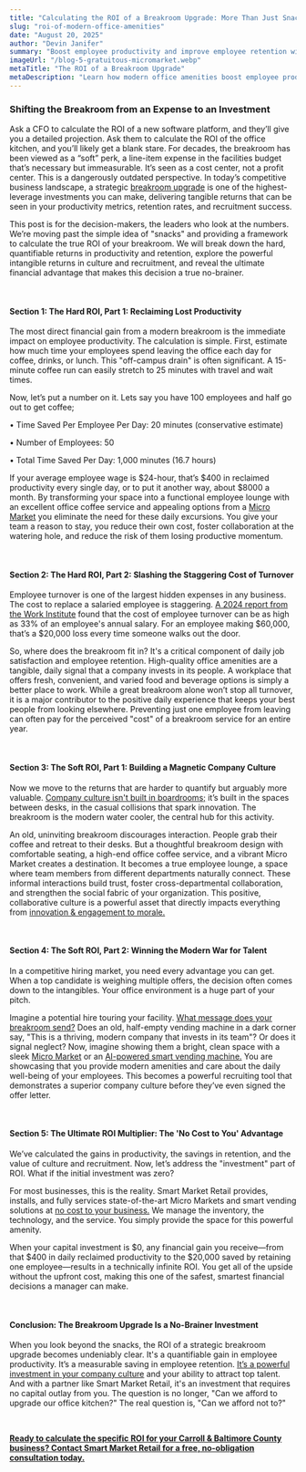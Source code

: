 ```yaml
---
title: "Calculating the ROI of a Breakroom Upgrade: More Than Just Snacks"
slug: "roi-of-modern-office-amenities"
date: "August 20, 2025"
author: "Devin Janifer"
summary: "Boost employee productivity and improve employee retention with a strategic breakroom upgrade. This guide provides a framework for calculating the true ROI of modern office amenities, proving how they strengthen your company culture and your bottom line."
imageUrl: "/blog-5-gratuitous-micromarket.webp"
metaTitle: "The ROI of a Breakroom Upgrade"
metaDescription: "Learn how modern office amenities boost employee productivity and retention, all while enhancing your company culture at no cost."
---
```

### <span class="text-mint">Shifting the Breakroom from an Expense</span> <span class="text-coral">to an Investment</span>

Ask a CFO to calculate the ROI of a new software platform, and they’ll give you a detailed projection. Ask them to calculate the ROI of the office kitchen, and you’ll likely get a blank stare. For decades, the breakroom has been viewed as a “soft” perk, a line-item expense in the facilities budget that’s necessary but immeasurable. It’s seen as a cost center, not a profit center. This is a dangerously outdated perspective. In today’s competitive business landscape, a strategic [breakroom upgrade](https://smartmarketretail.com/solutions) is one of the highest-leverage investments you can make, delivering tangible returns that can be seen in your productivity metrics, retention rates, and recruitment success.

This post is for the decision-makers, the leaders who look at the numbers. We’re moving past the simple idea of "snacks" and providing a framework to calculate the true ROI of your breakroom. We will break down the hard, quantifiable returns in productivity and retention, explore the powerful intangible returns in culture and recruitment, and reveal the ultimate financial advantage that makes this decision a true no-brainer.

&nbsp;

#### <span class="text-mint">Section 1: The Hard ROI, Part 1:</span> <span class="text-coral">Reclaiming Lost Productivity</span>

The most direct financial gain from a modern breakroom is the immediate impact on employee productivity. The calculation is simple. First, estimate how much time your employees spend leaving the office each day for coffee, drinks, or lunch. This "off-campus drain" is often significant. A 15-minute coffee run can easily stretch to 25 minutes with travel and wait times.

Now, let’s put a number on it. Lets say you have 100 employees and half go out to get coffee;

•	Time Saved Per Employee Per Day: 20 minutes (conservative estimate)

•	Number of Employees: 50

•	Total Time Saved Per Day: 1,000 minutes (16.7 hours)

If your average employee wage is \$24-hour, that’s \$400 in reclaimed productivity every single day, or to put it another way, about \$8000 a month. By transforming your space into a functional employee lounge with an excellent office coffee service and appealing options from a [Micro Market](https://smartmarketretail.com/blog/what-exactly-is-a-micro-market) you eliminate the need for these daily excursions. You give your team a reason to stay, you reduce their own cost, foster collaboration at the watering hole, and reduce the risk of them losing productive momentum.

&nbsp; 

#### <span class="text-mint">Section 2: The Hard ROI, Part 2:</span> <span class="text-coral">Slashing the Staggering Cost of Turnover</span>

Employee turnover is one of the largest hidden expenses in any business. The cost to replace a salaried employee is staggering. [A 2024 report from the Work Institute](https://info.workinstitute.com/hubfs/2024%20Retention%20Report/Work%20Institute%202024%20Retention%20Report.pdf) found that the cost of employee turnover can be as high as 33% of an employee's annual salary. For an employee making \$60,000, that’s a \$20,000 loss every time someone walks out the door.

So, where does the breakroom fit in? It's a critical component of daily job satisfaction and employee retention. High-quality office amenities are a tangible, daily signal that a company invests in its people. A workplace that offers fresh, convenient, and varied food and beverage options is simply a better place to work. While a great breakroom alone won’t stop all turnover, it is a major contributor to the positive daily experience that keeps your best people from looking elsewhere. Preventing just one employee from leaving can often pay for the perceived "cost" of a breakroom service for an entire year.

&nbsp; 

#### <span class="text-mint">Section 3: The Soft ROI, Part 1:</span> <span class="text-coral">Building a Magnetic Company Culture</span>

Now we move to the returns that are harder to quantify but arguably more valuable. [Company culture isn't built in boardrooms;](https://www.rollingstone.com/culture-council/articles/building-breaking-company-culture-hard-truth-about-really-matters-1235391243/) it’s built in the spaces between desks, in the casual collisions that spark innovation. The breakroom is the modern water cooler, the central hub for this activity.

An old, uninviting breakroom discourages interaction. People grab their coffee and retreat to their desks. But a thoughtful breakroom design with comfortable seating, a high-end office coffee service, and a vibrant Micro Market creates a destination. It becomes a true employee lounge, a space where team members from different departments naturally connect. These informal interactions build trust, foster cross-departmental collaboration, and strengthen the social fabric of your organization. This positive, collaborative culture is a powerful asset that directly impacts everything from [innovation & engagement to morale.](https://www.gallup.com/q12-employee-engagement-survey/)

&nbsp; 

#### <span class="text-mint">Section 4: The Soft ROI, Part 2:</span> <span class="text-coral">Winning the Modern War for Talent</span>

In a competitive hiring market, you need every advantage you can get. When a top candidate is weighing multiple offers, the decision often comes down to the intangibles. Your office environment is a huge part of your pitch.

Imagine a potential hire touring your facility. [What message does your breakroom send?](https://smartmarketretail.com/blog/is-your-breakroom-driving-employees-away) Does an old, half-empty vending machine in a dark corner say, "This is a thriving, modern company that invests in its team"? Or does it signal neglect? Now, imagine showing them a bright, clean space with a sleek [Micro Market](https://smartmarketretail.com/solutions/micro-markets) or an [AI-powered smart vending machine.](https://smartmarketretail.com/solutions/smart-stores) You are showcasing that you provide modern amenities and care about the daily well-being of your employees. This becomes a powerful recruiting tool that demonstrates a superior company culture before they’ve even signed the offer letter.

&nbsp; 

#### <span class="text-mint">Section 5: The Ultimate ROI Multiplier:</span> <span class="text-coral">The 'No Cost to You' Advantage</span>

We’ve calculated the gains in productivity, the savings in retention, and the value of culture and recruitment. Now, let’s address the "investment" part of ROI. What if the initial investment was zero?

For most businesses, this is the reality. Smart Market Retail provides, installs, and fully services state-of-the-art Micro Markets and smart vending solutions at [no cost to your business.](https://smartmarketretail.com/faq#cost-to-business) We manage the inventory, the technology, and the service. You simply provide the space for this powerful amenity.

When your capital investment is \$0, any financial gain you receive—from that \$400 in daily reclaimed productivity to the \$20,000 saved by retaining one employee—results in a technically infinite ROI. You get all of the upside without the upfront cost, making this one of the safest, smartest financial decisions a manager can make.

&nbsp; 

#### <span class="text-mint">Conclusion: The Breakroom Upgrade</span> <span class="text-coral">Is a No-Brainer Investment</span>

When you look beyond the snacks, the ROI of a strategic breakroom upgrade becomes undeniably clear. It's a quantifiable gain in employee productivity. It’s a measurable saving in employee retention. [It’s a powerful investment in your company culture](https://smartmarketretail.com/blog/boost-your-propertys-value-with-ai-powered-smart-vending) and your ability to attract top talent. And with a partner like Smart Market Retail, it's an investment that requires no capital outlay from you.
The question is no longer, "Can we afford to upgrade our office kitchen?" The real question is, "Can we afford not to?"

&nbsp; 

[**Ready to calculate the specific ROI for your Carroll & Baltimore County business? Contact Smart Market Retail for a free, no-obligation consultation today.**](https://smartmarketretail.com/contact)